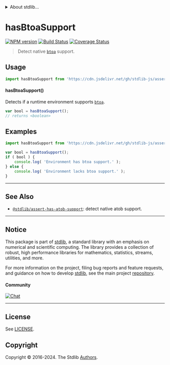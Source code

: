 <!--

@license Apache-2.0

Copyright (c) 2024 The Stdlib Authors.

Licensed under the Apache License, Version 2.0 (the "License");
you may not use this file except in compliance with the License.
You may obtain a copy of the License at

   http://www.apache.org/licenses/LICENSE-2.0

Unless required by applicable law or agreed to in writing, software
distributed under the License is distributed on an "AS IS" BASIS,
WITHOUT WARRANTIES OR CONDITIONS OF ANY KIND, either express or implied.
See the License for the specific language governing permissions and
limitations under the License.

-->


<details>
  <summary>
    About stdlib...
  </summary>
  <p>We believe in a future in which the web is a preferred environment for numerical computation. To help realize this future, we've built stdlib. stdlib is a standard library, with an emphasis on numerical and scientific computation, written in JavaScript (and C) for execution in browsers and in Node.js.</p>
  <p>The library is fully decomposable, being architected in such a way that you can swap out and mix and match APIs and functionality to cater to your exact preferences and use cases.</p>
  <p>When you use stdlib, you can be absolutely certain that you are using the most thorough, rigorous, well-written, studied, documented, tested, measured, and high-quality code out there.</p>
  <p>To join us in bringing numerical computing to the web, get started by checking us out on <a href="https://github.com/stdlib-js/stdlib">GitHub</a>, and please consider <a href="https://opencollective.com/stdlib">financially supporting stdlib</a>. We greatly appreciate your continued support!</p>
</details>

# hasBtoaSupport

[![NPM version][npm-image]][npm-url] [![Build Status][test-image]][test-url] [![Coverage Status][coverage-image]][coverage-url] <!-- [![dependencies][dependencies-image]][dependencies-url] -->

> Detect native [`btoa`][mdn-btoa] support.



<section class="usage">

## Usage

```javascript
import hasBtoaSupport from 'https://cdn.jsdelivr.net/gh/stdlib-js/assert-has-btoa-support@deno/mod.js';
```

#### hasBtoaSupport()

Detects if a runtime environment supports [`btoa`][mdn-btoa].

```javascript
var bool = hasBtoaSupport();
// returns <boolean>
```

</section>

<!-- /.usage -->

<section class="examples">

## Examples

<!-- eslint no-undef: "error" -->

```javascript
import hasBtoaSupport from 'https://cdn.jsdelivr.net/gh/stdlib-js/assert-has-btoa-support@deno/mod.js';

var bool = hasBtoaSupport();
if ( bool ) {
    console.log( 'Environment has btoa support.' );
} else {
    console.log( 'Environment lacks btoa support.' );
}
```

</section>

<!-- /.examples -->



<!-- Section for related `stdlib` packages. Do not manually edit this section, as it is automatically populated. -->

<section class="related">

* * *

## See Also

-   <span class="package-name">[`@stdlib/assert-has-atob-support`][@stdlib/assert/has-atob-support]</span><span class="delimiter">: </span><span class="description">detect native atob support.</span>

</section>

<!-- /.related -->

<!-- Section for all links. Make sure to keep an empty line after the `section` element and another before the `/section` close. -->


<section class="main-repo" >

* * *

## Notice

This package is part of [stdlib][stdlib], a standard library with an emphasis on numerical and scientific computing. The library provides a collection of robust, high performance libraries for mathematics, statistics, streams, utilities, and more.

For more information on the project, filing bug reports and feature requests, and guidance on how to develop [stdlib][stdlib], see the main project [repository][stdlib].

#### Community

[![Chat][chat-image]][chat-url]

---

## License

See [LICENSE][stdlib-license].


## Copyright

Copyright &copy; 2016-2024. The Stdlib [Authors][stdlib-authors].

</section>

<!-- /.stdlib -->

<!-- Section for all links. Make sure to keep an empty line after the `section` element and another before the `/section` close. -->

<section class="links">

[npm-image]: http://img.shields.io/npm/v/@stdlib/assert-has-btoa-support.svg
[npm-url]: https://npmjs.org/package/@stdlib/assert-has-btoa-support

[test-image]: https://github.com/stdlib-js/assert-has-btoa-support/actions/workflows/test.yml/badge.svg?branch=main
[test-url]: https://github.com/stdlib-js/assert-has-btoa-support/actions/workflows/test.yml?query=branch:main

[coverage-image]: https://img.shields.io/codecov/c/github/stdlib-js/assert-has-btoa-support/main.svg
[coverage-url]: https://codecov.io/github/stdlib-js/assert-has-btoa-support?branch=main

<!--

[dependencies-image]: https://img.shields.io/david/stdlib-js/assert-has-btoa-support.svg
[dependencies-url]: https://david-dm.org/stdlib-js/assert-has-btoa-support/main

-->

[chat-image]: https://img.shields.io/gitter/room/stdlib-js/stdlib.svg
[chat-url]: https://app.gitter.im/#/room/#stdlib-js_stdlib:gitter.im

[stdlib]: https://github.com/stdlib-js/stdlib

[stdlib-authors]: https://github.com/stdlib-js/stdlib/graphs/contributors

[cli-section]: https://github.com/stdlib-js/assert-has-btoa-support#cli
[cli-url]: https://github.com/stdlib-js/assert-has-btoa-support/tree/cli
[@stdlib/assert-has-btoa-support]: https://github.com/stdlib-js/assert-has-btoa-support/tree/main

[umd]: https://github.com/umdjs/umd
[es-module]: https://developer.mozilla.org/en-US/docs/Web/JavaScript/Guide/Modules

[deno-url]: https://github.com/stdlib-js/assert-has-btoa-support/tree/deno
[deno-readme]: https://github.com/stdlib-js/assert-has-btoa-support/blob/deno/README.md
[umd-url]: https://github.com/stdlib-js/assert-has-btoa-support/tree/umd
[umd-readme]: https://github.com/stdlib-js/assert-has-btoa-support/blob/umd/README.md
[esm-url]: https://github.com/stdlib-js/assert-has-btoa-support/tree/esm
[esm-readme]: https://github.com/stdlib-js/assert-has-btoa-support/blob/esm/README.md
[branches-url]: https://github.com/stdlib-js/assert-has-btoa-support/blob/main/branches.md

[stdlib-license]: https://raw.githubusercontent.com/stdlib-js/assert-has-btoa-support/main/LICENSE

[mdn-btoa]: https://developer.mozilla.org/en-US/docs/Web/API/Window/btoa

<!-- <related-links> -->

[@stdlib/assert/has-atob-support]: https://github.com/stdlib-js/assert-has-atob-support/tree/deno

<!-- </related-links> -->

</section>

<!-- /.links -->
